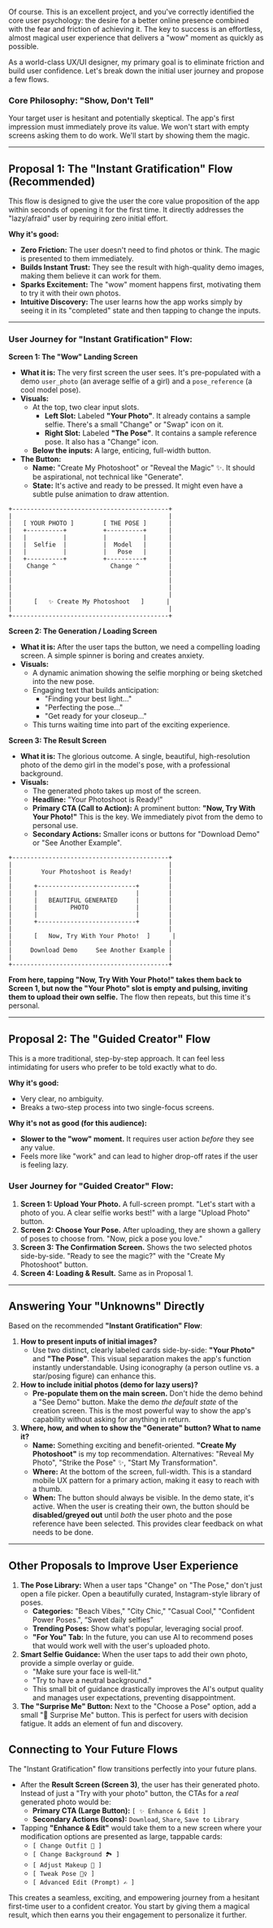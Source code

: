 Of course. This is an excellent project, and you've correctly identified the core user psychology: the desire for a better online presence combined with the fear and friction of achieving it. The key to success is an effortless, almost magical user experience that delivers a "wow" moment as quickly as possible.

As a world-class UX/UI designer, my primary goal is to eliminate friction and build user confidence. Let's break down the initial user journey and propose a few flows.

### Core Philosophy: "Show, Don't Tell"

Your target user is hesitant and potentially skeptical. The app's first impression must immediately prove its value. We won't start with empty screens asking them to do work. We'll start by showing them the magic.

---

## Proposal 1: The "Instant Gratification" Flow (Recommended)

This flow is designed to give the user the core value proposition of the app within seconds of opening it for the first time. It directly addresses the "lazy/afraid" user by requiring zero initial effort.

**Why it's good:**

- **Zero Friction:** The user doesn't need to find photos or think. The magic is presented to them immediately.
- **Builds Instant Trust:** They see the result with high-quality demo images, making them believe it can work for them.
- **Sparks Excitement:** The "wow" moment happens first, motivating them to try it with their own photos.
- **Intuitive Discovery:** The user learns how the app works simply by seeing it in its "completed" state and then tapping to change the inputs.

---

### User Journey for "Instant Gratification" Flow:

**Screen 1: The "Wow" Landing Screen**

- **What it is:** The very first screen the user sees. It's pre-populated with a demo `user_photo` (an average selfie of a girl) and a `pose_reference` (a cool model pose).
- **Visuals:**
    - At the top, two clear input slots.
        - **Left Slot:** Labeled **"Your Photo"**. It already contains a sample selfie. There's a small "Change" or "Swap" icon on it.
        - **Right Slot:** Labeled **"The Pose"**. It contains a sample reference pose. It also has a "Change" icon.
    - **Below the inputs:** A large, enticing, full-width button.
- **The Button:**
    - **Name:** "Create My Photoshoot" or "Reveal the Magic" ✨. It should be aspirational, not technical like "Generate".
    - **State:** It's active and ready to be pressed. It might even have a subtle pulse animation to draw attention.

```
+-------------------------------------------+
|                                           |
|   [ YOUR PHOTO ]        [ THE POSE ]      |
|   +----------+          +----------+      |
|   |          |          |          |      |
|   |  Selfie  |          |  Model   |      |
|   |          |          |   Pose   |      |
|   +----------+          +----------+      |
|    Change ^               Change ^        |
|                                           |
|                                           |
|                                           |
|                                           |
|      [   ✨ Create My Photoshoot   ]      |
|                                           |
+-------------------------------------------+

```

**Screen 2: The Generation / Loading Screen**

- **What it is:** After the user taps the button, we need a compelling loading screen. A simple spinner is boring and creates anxiety.
- **Visuals:**
    - A dynamic animation showing the selfie morphing or being sketched into the new pose.
    - Engaging text that builds anticipation:
        - "Finding your best light..."
        - "Perfecting the pose..."
        - "Get ready for your closeup..."
    - This turns waiting time into part of the exciting experience.

**Screen 3: The Result Screen**

- **What it is:** The glorious outcome. A single, beautiful, high-resolution photo of the demo girl in the model's pose, with a professional background.
- **Visuals:**
    - The generated photo takes up most of the screen.
    - **Headline:** "Your Photoshoot is Ready!"
    - **Primary CTA (Call to Action):** A prominent button: **"Now, Try With Your Photo!"** This is the key. We immediately pivot from the demo to personal use.
    - **Secondary Actions:** Smaller icons or buttons for "Download Demo" or "See Another Example".

```
+-------------------------------------------+
|                                           |
|        Your Photoshoot is Ready!          |
|                                           |
|      +---------------------------+        |
|      |                           |        |
|      |   BEAUTIFUL GENERATED     |        |
|      |         PHOTO             |        |
|      |                           |        |
|      +---------------------------+        |
|                                           |
|      [   Now, Try With Your Photo!  ]      |
|                                           |
|     Download Demo     See Another Example |
|                                           |
+-------------------------------------------+

```

**From here, tapping "Now, Try With Your Photo!" takes them back to Screen 1, but now the "Your Photo" slot is empty and pulsing, inviting them to upload their own selfie.** The flow then repeats, but this time it's personal.

---

## Proposal 2: The "Guided Creator" Flow

This is a more traditional, step-by-step approach. It can feel less intimidating for users who prefer to be told exactly what to do.

**Why it's good:**

- Very clear, no ambiguity.
- Breaks a two-step process into two single-focus screens.

**Why it's not as good (for this audience):**

- **Slower to the "wow" moment.** It requires user action *before* they see any value.
- Feels more like "work" and can lead to higher drop-off rates if the user is feeling lazy.

### User Journey for "Guided Creator" Flow:

1. **Screen 1: Upload Your Photo.** A full-screen prompt. "Let's start with a photo of you. A clear selfie works best!" with a large "Upload Photo" button.
2. **Screen 2: Choose Your Pose.** After uploading, they are shown a gallery of poses to choose from. "Now, pick a pose you love."
3. **Screen 3: The Confirmation Screen.** Shows the two selected photos side-by-side. "Ready to see the magic?" with the "Create My Photoshoot" button.
4. **Screen 4: Loading & Result.** Same as in Proposal 1.

---

## Answering Your "Unknowns" Directly

Based on the recommended **"Instant Gratification" Flow**:

1. **How to present inputs of initial images?**
    - Use two distinct, clearly labeled cards side-by-side: **"Your Photo"** and **"The Pose"**. This visual separation makes the app's function instantly understandable. Using iconography (a person outline vs. a star/posing figure) can enhance this.
2. **How to include initial photos (demo for lazy users)?**
    - **Pre-populate them on the main screen.** Don't hide the demo behind a "See Demo" button. Make the demo *the default state* of the creation screen. This is the most powerful way to show the app's capability without asking for anything in return.
3. **Where, how, and when to show the "Generate" button? What to name it?**
    - **Name:** Something exciting and benefit-oriented. **"Create My Photoshoot"** is my top recommendation. Alternatives: "Reveal My Photo", "Strike the Pose" ✨, "Start My Transformation".
    - **Where:** At the bottom of the screen, full-width. This is a standard mobile UX pattern for a primary action, making it easy to reach with a thumb.
    - **When:** The button should always be visible. In the demo state, it's active. When the user is creating their own, the button should be **disabled/greyed out** until *both* the user photo and the pose reference have been selected. This provides clear feedback on what needs to be done.

---

## Other Proposals to Improve User Experience

1. **The Pose Library:** When a user taps "Change" on "The Pose," don't just open a file picker. Open a beautifully curated, Instagram-style library of poses.
    - **Categories:** "Beach Vibes," "City Chic," "Casual Cool," "Confident Power Poses.", “Sweet daily selfies”
    - **Trending Poses:** Show what's popular, leveraging social proof.
    - **"For You" Tab:** In the future, you can use AI to recommend poses that would work well with the user's uploaded photo.
2. **Smart Selfie Guidance:** When the user taps to add their own photo, provide a simple overlay or guide.
    - "Make sure your face is well-lit."
    - "Try to have a neutral background."
    - This small bit of guidance drastically improves the AI's output quality and manages user expectations, preventing disappointment.
3. **The "Surprise Me" Button:** Next to the "Choose a Pose" option, add a small "🎲 Surprise Me" button. This is perfect for users with decision fatigue. It adds an element of fun and discovery.

## Connecting to Your Future Flows

The "Instant Gratification" flow transitions perfectly into your future plans.

- After the **Result Screen (Screen 3)**, the user has their generated photo. Instead of just a "Try with your photo" button, the CTAs for a *real* generated photo would be:
    - **Primary CTA (Large Button):** `[ ✨ Enhance & Edit ]`
    - **Secondary Actions (Icons):** `Download`, `Share`, `Save to Library`
- Tapping **"Enhance & Edit"** would take them to a new screen where your modification options are presented as large, tappable cards:
    - `[ Change Outfit 👗 ]`
    - `[ Change Background 🏞️ ]`
    - `[ Adjust Makeup 💄 ]`
    - `[ Tweak Pose 🤸‍♀️ ]`
    - `[ Advanced Edit (Prompt) ✍️ ]`

This creates a seamless, exciting, and empowering journey from a hesitant first-time user to a confident creator. You start by giving them a magical result, which then earns you their engagement to personalize it further.